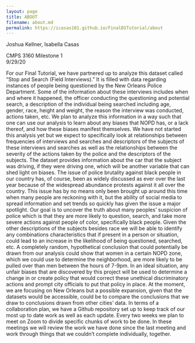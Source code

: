 ```yaml
---
layout: page
title: ABOUT
filename: about.md
permalink: https://icasas101.github.io/FinalDSTutorial/about
---
```


  
Joshua Kellner, Isabella Casas

CMPS 3160 Milestone 1                                                                                                                          
9/29/20


For our Final Tutorial, we have partnered up to analyze this dataset called “Stop and Search (Field Interviews).” It is filled with data regarding instances of people being questioned by the New Orleans Police Department. Some of the information about these interviews includes when and where it happened, the officer conducting the questioning and potential search, a description of the individual being searched including age, gender, race, height and weight, the reason the interview was conducted, actions taken, etc. We plan to analyze this information in a way such that one can use our analysis to learn about any biases that NOPD has, or a lack thereof, and how these biases manifest themselves. We have not started this analysis yet but we expect to specifically look at relationships between frequencies of interviews and searches and descriptors of the subjects of these interviews and searches as well as the relationships between the severity of the actions taken by the police and the descriptors of the subjects. The dataset provides information about the car that the subject was driving, if they were driving one, which will be another variable that can shed light on biases. 
The issue of police brutality against black people in our country has, of course, been as widely discussed as ever over the last year because of the widespread abundance protests against it all over the country. This issue has by no means only been brought up around this time when many people are reckoning with it, but the ability of social media to spread information and set trends so quickly has given the issue a major spotlight. Our goal is to uncover the truth about many peoples’ suspicion of police which is that they are more likely to question, search, and take more severe actions against people of color, specifically black people. Given the other descriptions of the subjects besides race we will be able to identify any combinations characteristics that if present in a person or situation, could lead to an increase in the likelihood of being questioned, searched, etc. A completely random, hypothetical conclusion that could potentially be drawn from our analysis could show that women in a certain NOPD zone, which we could use to determine the neighborhood, are more likely to be pulled over than men between the hours of 7-9pm. In an ideal situation, any unfair biases that are discovered by this project will be used to determine a change in or create policy that would correct these unethical discriminatory actions and prompt city officials to put that policy in place. At the moment, we are focusing on New Orleans but a possible expansion, given that the datasets would be accessible, could be to compare the conclusions that we draw to conclusions drawn from other cities’ data.
In terms of a collaboration plan, we have a Github repository set up to keep track of our most up to date work as well as each update. Every two weeks we plan to meet on Zoom to divide specific chunks of work to be done. In these meetings we will review the work we have done since the last meeting and work through things that we couldn’t complete individually, together. </p>

